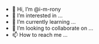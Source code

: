 - 👋 Hi, I’m @i-m-rony
- 👀 I’m interested in ...
- 🌱 I’m currently learning ...
- 💞️ I’m looking to collaborate on ...
- 📫 How to reach me ...

<!---
i-m-rony/i-m-rony is a ✨ special ✨ repository because its `README.md` (this file) appears on your GitHub profile.
You can click the Preview link to take a look at your changes.
--->
